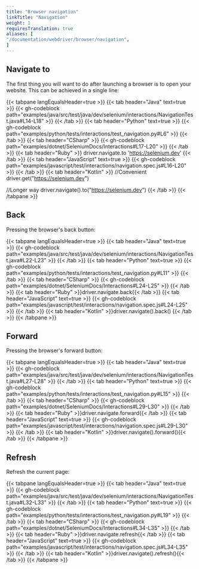 ```yaml
---
title: "Browser navigation"
linkTitle: "Navigation"
weight: 1
requiresTranslation: true
aliases: [
"/documentation/webdriver/browser/navigation",
]
---
```


## Navigate to

The first thing you will want to do after launching a browser is to
open your website. This can be achieved in a single line:

{{< tabpane langEqualsHeader=true >}}
{{< tab header="Java" text=true >}}
{{< gh-codeblock path="examples/java/src/test/java/dev/selenium/interactions/NavigationTest.java#L14-L18" >}}
{{< /tab >}}
{{< tab header="Python" text=true >}}
{{< gh-codeblock path="examples/python/tests/interactions/test_navigation.py#L6" >}}
{{< /tab >}}
  {{< tab header="CSharp" >}}
{{< gh-codeblock path="examples/dotnet/SeleniumDocs/Interactions#L17-L20" >}}
  {{< /tab >}}
  {{< tab header="Ruby" >}}
driver.navigate.to 'https://selenium.dev'
  {{< /tab >}}
  {{< tab header="JavaScript" text=true >}}
  {{< gh-codeblock path="examples/javascript/test/interactions/navigation.spec.js#L16-L20" >}}
  {{< /tab >}}
  {{< tab header="Kotlin" >}}
//Convenient
driver.get("https://selenium.dev")

//Longer way
driver.navigate().to("https://selenium.dev")
  {{< /tab >}}
{{< /tabpane >}}

## Back

Pressing the browser's back button:


{{< tabpane langEqualsHeader=true >}}
{{< tab header="Java" text=true >}}
{{< gh-codeblock path="examples/java/src/test/java/dev/selenium/interactions/NavigationTest.java#L22-L23" >}}
{{< /tab >}}
{{< tab header="Python" text=true >}}
{{< gh-codeblock path="examples/python/tests/interactions/test_navigation.py#L11" >}}
{{< /tab >}}
  {{< tab header="CSharp" >}}
 {{< gh-codeblock path="examples/dotnet/SeleniumDocs/Interactions#L24-L25" >}}
  {{< /tab >}}
  {{< tab header="Ruby" >}}driver.navigate.back{{< /tab >}}
  {{< tab header="JavaScript" text=true >}}
  {{< gh-codeblock path="examples/javascript/test/interactions/navigation.spec.js#L24-L25" >}}
  {{< /tab >}}
  {{< tab header="Kotlin" >}}driver.navigate().back() {{< /tab >}}
{{< /tabpane >}}

## Forward
Pressing the browser's forward button:

{{< tabpane langEqualsHeader=true >}}
{{< tab header="Java" text=true >}}
{{< gh-codeblock path="examples/java/src/test/java/dev/selenium/interactions/NavigationTest.java#L27-L28" >}}
{{< /tab >}}
{{< tab header="Python" text=true >}}
{{< gh-codeblock path="examples/python/tests/interactions/test_navigation.py#L15" >}}
{{< /tab >}}
   {{< tab header="CSharp" >}}
 {{< gh-codeblock path="examples/dotnet/SeleniumDocs/Interactions#L29-L30" >}}
  {{< /tab >}}
  {{< tab header="Ruby" >}}driver.navigate.forward{{< /tab >}}
{{< tab header="JavaScript" text=true >}}
{{< gh-codeblock path="examples/javascript/test/interactions/navigation.spec.js#L29-L30" >}}
{{< /tab >}}
  {{< tab header="Kotlin" >}}driver.navigate().forward(){{< /tab >}}
{{< /tabpane >}}

## Refresh

Refresh the current page:

{{< tabpane langEqualsHeader=true >}}
{{< tab header="Java" text=true >}}
{{< gh-codeblock path="examples/java/src/test/java/dev/selenium/interactions/NavigationTest.java#L32-L33" >}}
{{< /tab >}}
{{< tab header="Python" text=true >}}
{{< gh-codeblock path="examples/python/tests/interactions/test_navigation.py#L19" >}}
{{< /tab >}}
  {{< tab header="CSharp" >}}
 {{< gh-codeblock path="examples/dotnet/SeleniumDocs/Interactions#L34-L35" >}}
  {{< /tab >}}
  {{< tab header="Ruby" >}}driver.navigate.refresh{{< /tab >}}
{{< tab header="JavaScript" text=true >}}
{{< gh-codeblock path="examples/javascript/test/interactions/navigation.spec.js#L34-L35" >}}
{{< /tab >}}
  {{< tab header="Kotlin" >}}driver.navigate().refresh(){{< /tab >}}
{{< /tabpane >}}
